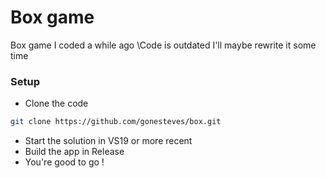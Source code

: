 # Box game

Box game I coded a while ago
\Code is outdated I'll maybe rewrite it some time

### Setup

* Clone the code
```bash
git clone https://github.com/gonesteves/box.git
```
* Start the solution in VS19 or more recent
* Build the app in Release
* You're good to go !
